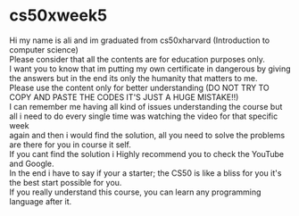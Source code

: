 # cs50xweek5
Hi my name is ali and im graduated from cs50xharvard (Introduction to computer science)\
Please consider that all the contents are for education purposes only.\
I want you to know that im putting my own certificate in dangerous by giving the answers but in the end its only the humanity that matters to me.\
Please use the content only for better understanding (DO NOT TRY TO COPY AND PASTE THE CODES IT'S JUST A HUGE MISTAKE!!)\
I can remember me having all kind of issues understanding the course but all i need to do every single time was watching the video for that specific week\
again and then i would find the solution, all you need to solve the problems are there for you in course it self.\
If you cant find the solution i Highly recommend you to check the YouTube and Google.\
In the end i have to say if your a starter; the CS50 is like a bliss for you it's the best start possible for you.\
If you really understand this course, you can learn any programming language after it.
